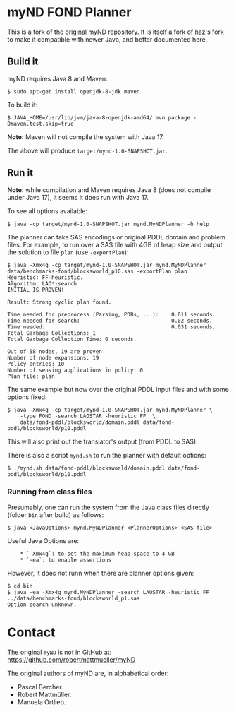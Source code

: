 # myND FOND Planner

This is a fork of the [original myND repository](https://github.com/robertmattmueller/myND). It is itself a fork of [haz's fork](https://github.com/haz/myND) to make it compatible with newer Java, and better documented here.

## Build it

myND requires Java 8 and Maven.

```shell
$ sudo apt-get install openjdk-8-jdk maven
```

To build it:

```shell
$ JAVA_HOME=/usr/lib/jvm/java-8-openjdk-amd64/ mvn package -Dmaven.test.skip=true
```

**Note:** Maven will not compile the system with Java 17.

The above will produce `target/mynd-1.0-SNAPSHOT.jar`.

## Run it

**Note:** while compilation and Maven requires Java 8 (does not compile under Java 17), it seems it does run with Java 17.

To see all options available:

```shell
$ java -cp target/mynd-1.0-SNAPSHOT.jar mynd.MyNDPlanner -h help
```

The planner can take SAS encodings or original PDDL domain and problem files. For example, to run over a SAS file with 4GB of heap size and output the solution to file `plan` (use `-exportPlan`):

```shell
$ java -Xmx4g -cp target/mynd-1.0-SNAPSHOT.jar mynd.MyNDPlanner data/benchmarks-fond/blocksworld_p10.sas -exportPlan plan
Heuristic: FF-heuristic.
Algorithm: LAO*-search
INITIAL IS PROVEN!

Result: Strong cyclic plan found.

Time needed for preprocess (Parsing, PDBs, ...):    0.011 seconds.
Time needed for search:                             0.02 seconds.
Time needed:                                        0.031 seconds.
Total Garbage Collections: 1
Total Garbage Collection Time: 0 seconds.

Out of 58 nodes, 19 are proven
Number of node expansions: 19
Policy entries: 10
Number of sensing applications in policy: 0
Plan file: plan
```

The same example but now over the original PDDL input files and with some options fixed:

```shell
$ java -Xmx4g -cp target/mynd-1.0-SNAPSHOT.jar mynd.MyNDPlanner \
    -type FOND -search LAOSTAR -heuristic FF  \
    data/fond-pddl/blocksworld/domain.pddl data/fond-pddl/blocksworld/p10.pddl
```

This will also print out the translator's output (from PDDL to SAS).

There is also a script `mynd.sh` to run the planner with default options:

```shell
$ ./mynd.sh data/fond-pddl/blocksworld/domain.pddl data/fond-pddl/blocksworld/p10.pddl
```

### Running from class files

Presumably, one can run the system from the Java class files directly (folder `bin` after build) as follows:

```shell
$ java <JavaOptions> mynd.MyNDPlanner <PlannerOptions> <SAS-file>
```

Useful Java Options are:

```shell
    * `-Xmx4g`: to set the maximum heap space to 4 GB
    * `-ea`: to enable assertions
```

However, it does not runn when there are planner options given:

```shell
$ cd bin
$ java -ea -Xmx4g mynd.MyNDPlanner -search LAOSTAR -heuristic FF ../data/benchmarks-fond/blocksworld_p1.sas
Option search unknown.
```

Contact
=======

The original `myND` is not in GitHub at: https://github.com/robertmattmueller/myND

The original authors of myND are, in alphabetical order:

 * Pascal Bercher.
 * Robert Mattmüller.
 * Manuela Ortlieb.